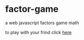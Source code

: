 # factor-game
a web javascript factors game math

to play with your frind click <a href='https://tahabornoosh.github.io/factor-game/player-player/'>here</a>
